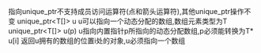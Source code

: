 指向unique_ptr不支持成员访问运算符(点和箭头运算符),其他unique_ptr操作不变
unique_ptr<T[]> u       u可以指向一个动态分配的数组,数组元素类型为T
unique_ptr<T[]> u(p)    u指向内置指针p所指向的动态分配数组,p必须能转换为T*
u[i]                    返回u拥有的数组的位置i处的对象,u必须指向一个数组
